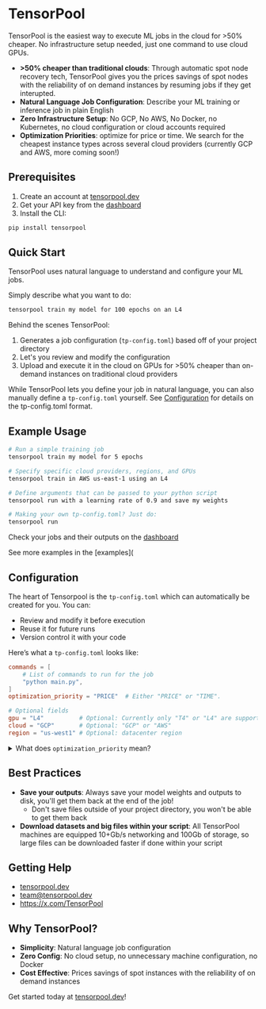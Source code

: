 # TensorPool

TensorPool is the easiest way to execute ML jobs in the cloud for >50% cheaper. No infrastructure setup needed, just one command to use cloud GPUs.


- **>50% cheaper than traditional clouds**: Through automatic spot node recovery tech, TensorPool gives you the prices savings of spot nodes with the reliability of on demand instances by resuming jobs if they get interupted.
- **Natural Language Job Configuration**: Describe your ML training or inference job in plain English
- **Zero Infrastructure Setup**: No GCP, No AWS, No Docker, no Kubernetes, no cloud configuration or cloud accounts required
- **Optimization Priorities**: optimize for price or time. We search for the cheapest instance types across several cloud providers (currently GCP and AWS, more coming soon!)


## Prerequisites
1. Create an account at [tensorpool.dev](https://tensorpool.dev)
2. Get your API key from the [dashboard](https://tensorpool.dev/dashboard)
3. Install the CLI:
```bash
pip install tensorpool
```

## Quick Start
TensorPool uses natural language to understand and configure your ML jobs.

Simply describe what you want to do:

```bash
tensorpool train my model for 100 epochs on an L4
```

Behind the scenes TensorPool:
1. Generates a job configuration (`tp-config.toml`) based off of your project directory
2. Let's you review and modify the configuration
3. Upload and execute it in the cloud on GPUs for >50% cheaper than on-demand instances on traditional cloud providers


While TensorPool lets you define your job in natural language, you can also manually define a `tp-config.toml` yourself.
See [Configuration](#configuration) for details on the tp-config.toml format.

## Example Usage

```bash
# Run a simple training job
tensorpool train my model for 5 epochs
```
```bash
# Specify specific cloud providers, regions, and GPUs
tensorpool train in AWS us-east-1 using an L4
```
```bash
# Define arguments that can be passed to your python script
tensorpool run with a learning rate of 0.9 and save my weights
```
```bash
# Making your own tp-config.toml? Just do:
tensorpool run
```
Check your jobs and their outputs on the [dashboard](https://tensorpool.dev/dashboard)

See more examples in the [examples](

## Configuration

The heart of Tensorpool is the `tp-config.toml` which can automatically be created for you. You can:
- Review and modify it before execution
- Reuse it for future runs
- Version control it with your code

Here’s what a `tp-config.toml` looks like:
```toml
commands = [
    # List of commands to run for the job
    "python main.py",
]
optimization_priority = "PRICE"  # Either "PRICE" or "TIME".

# Optional fields
gpu = "L4"          # Optional: Currently only "T4" or "L4" are supported (more GPUs coming soon!)
cloud = "GCP"       # Optional: "GCP" or "AWS"
region = "us-west1" # Optional: datacenter region
```

<details>
<summary>What does <code>optimization_priority</code> mean?</summary>
<br>

`optimization_priority = "PRICE"` means that TensorPool will search for the cheapest instance types across all cloud providers.
`optimization_priority = "TIME"` means that TensorPool will search for the fastest instance types (best GPU) across all cloud providers.
`cloud` or `region` can be specified to limit the search to a specific cloud provider or region.
</details>

## Best Practices
- **Save your outputs**: Always save your model weights and outputs to disk, you'll get them back at the end of the job!
  - Don't save files outside of your project directory, you won't be able to get them back
- **Download datasets and big files within your script**: All TensorPool machines are equipped 10+Gb/s networking and 100Gb of storage, so large files can be downloaded faster if done within your script

## Getting Help
- [tensorpool.dev](https://tensorpool.dev)
- team@tensorpool.dev
- https://x.com/TensorPool

## Why TensorPool?
- **Simplicity**: Natural language job configuration
- **Zero Config**: No cloud setup, no unnecessary machine configuration, no Docker
- **Cost Effective**: Prices savings of spot instances with the reliability of on demand instances

Get started today at [tensorpool.dev](https://tensorpool.dev)!
